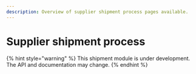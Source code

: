 ```yaml
---
description: Overview of supplier shipment process pages available.
---
```


# Supplier shipment process

{% hint style="warning" %}
This shipment module is under development. The API and documentation may change.
{% endhint %}
